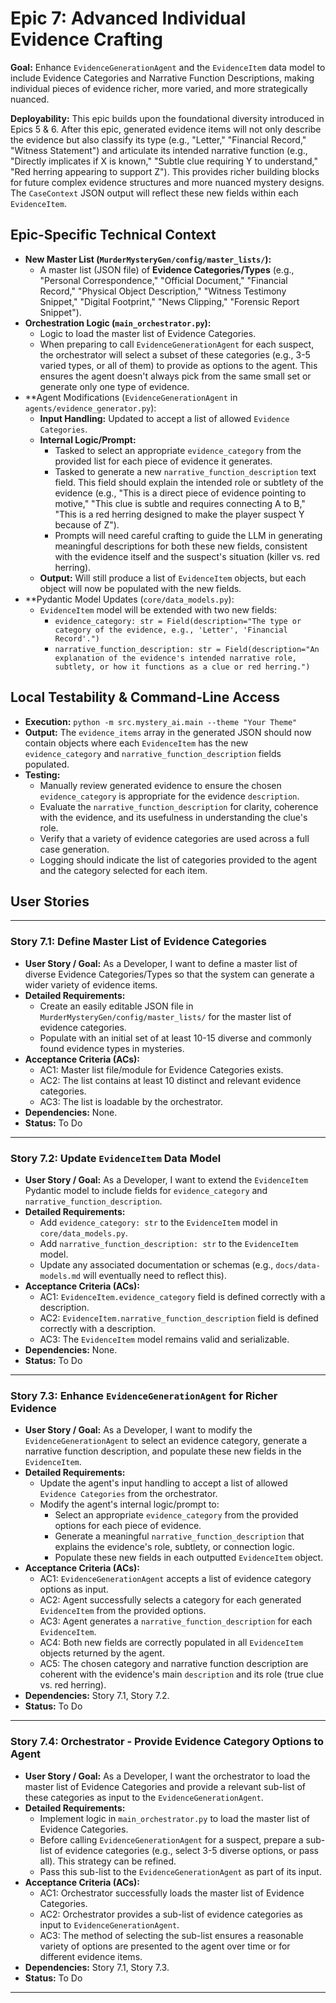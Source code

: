 # Epic 7: Advanced Individual Evidence Crafting

**Goal:** Enhance `EvidenceGenerationAgent` and the `EvidenceItem` data model to include Evidence Categories and Narrative Function Descriptions, making individual pieces of evidence richer, more varied, and more strategically nuanced.

**Deployability:** This epic builds upon the foundational diversity introduced in Epics 5 & 6. After this epic, generated evidence items will not only describe the evidence but also classify its type (e.g., "Letter," "Financial Record," "Witness Statement") and articulate its intended narrative function (e.g., "Directly implicates if X is known," "Subtle clue requiring Y to understand," "Red herring appearing to support Z"). This provides richer building blocks for future complex evidence structures and more nuanced mystery designs. The `CaseContext` JSON output will reflect these new fields within each `EvidenceItem`.

## Epic-Specific Technical Context

- **New Master List (`MurderMysteryGen/config/master_lists/`):**
    - A master list (JSON file) of **Evidence Categories/Types** (e.g., "Personal Correspondence," "Official Document," "Financial Record," "Physical Object Description," "Witness Testimony Snippet," "Digital Footprint," "News Clipping," "Forensic Report Snippet").
- **Orchestration Logic (`main_orchestrator.py`):**
    - Logic to load the master list of Evidence Categories.
    - When preparing to call `EvidenceGenerationAgent` for each suspect, the orchestrator will select a subset of these categories (e.g., 3-5 varied types, or all of them) to provide as options to the agent. This ensures the agent doesn't always pick from the same small set or generate only one type of evidence.
- **Agent Modifications (`EvidenceGenerationAgent` in `agents/evidence_generator.py`):
    - **Input Handling:** Updated to accept a list of allowed `Evidence Categories`.
    - **Internal Logic/Prompt:**
        - Tasked to select an appropriate `evidence_category` from the provided list for each piece of evidence it generates.
        - Tasked to generate a new `narrative_function_description` text field. This field should explain the intended role or subtlety of the evidence (e.g., "This is a direct piece of evidence pointing to motive," "This clue is subtle and requires connecting A to B," "This is a red herring designed to make the player suspect Y because of Z").
        - Prompts will need careful crafting to guide the LLM in generating meaningful descriptions for both these new fields, consistent with the evidence itself and the suspect's situation (killer vs. red herring).
    - **Output:** Will still produce a list of `EvidenceItem` objects, but each object will now be populated with the new fields.
- **Pydantic Model Updates (`core/data_models.py`):
    - `EvidenceItem` model will be extended with two new fields:
        - `evidence_category: str = Field(description="The type or category of the evidence, e.g., 'Letter', 'Financial Record'.")`
        - `narrative_function_description: str = Field(description="An explanation of the evidence's intended narrative role, subtlety, or how it functions as a clue or red herring.")`

## Local Testability & Command-Line Access

- **Execution:** `python -m src.mystery_ai.main --theme "Your Theme"`
- **Output:** The `evidence_items` array in the generated JSON should now contain objects where each `EvidenceItem` has the new `evidence_category` and `narrative_function_description` fields populated.
- **Testing:**
    - Manually review generated evidence to ensure the chosen `evidence_category` is appropriate for the evidence `description`.
    - Evaluate the `narrative_function_description` for clarity, coherence with the evidence, and its usefulness in understanding the clue's role.
    - Verify that a variety of evidence categories are used across a full case generation.
    - Logging should indicate the list of categories provided to the agent and the category selected for each item.

## User Stories

---

### Story 7.1: Define Master List of Evidence Categories

- **User Story / Goal:** As a Developer, I want to define a master list of diverse Evidence Categories/Types so that the system can generate a wider variety of evidence items.
- **Detailed Requirements:**
    - Create an easily editable JSON file in `MurderMysteryGen/config/master_lists/` for the master list of evidence categories.
    - Populate with an initial set of at least 10-15 diverse and commonly found evidence types in mysteries.
- **Acceptance Criteria (ACs):**
    - AC1: Master list file/module for Evidence Categories exists.
    - AC2: The list contains at least 10 distinct and relevant evidence categories.
    - AC3: The list is loadable by the orchestrator.
- **Dependencies:** None.
- **Status:** To Do

---

### Story 7.2: Update `EvidenceItem` Data Model

- **User Story / Goal:** As a Developer, I want to extend the `EvidenceItem` Pydantic model to include fields for `evidence_category` and `narrative_function_description`.
- **Detailed Requirements:**
    - Add `evidence_category: str` to the `EvidenceItem` model in `core/data_models.py`.
    - Add `narrative_function_description: str` to the `EvidenceItem` model.
    - Update any associated documentation or schemas (e.g., `docs/data-models.md` will eventually need to reflect this).
- **Acceptance Criteria (ACs):**
    - AC1: `EvidenceItem.evidence_category` field is defined correctly with a description.
    - AC2: `EvidenceItem.narrative_function_description` field is defined correctly with a description.
    - AC3: The `EvidenceItem` model remains valid and serializable.
- **Dependencies:** None.
- **Status:** To Do

---

### Story 7.3: Enhance `EvidenceGenerationAgent` for Richer Evidence

- **User Story / Goal:** As a Developer, I want to modify the `EvidenceGenerationAgent` to select an evidence category, generate a narrative function description, and populate these new fields in the `EvidenceItem`.
- **Detailed Requirements:**
    - Update the agent's input handling to accept a list of allowed `Evidence Categories` from the orchestrator.
    - Modify the agent's internal logic/prompt to:
        - Select an appropriate `evidence_category` from the provided options for each piece of evidence.
        - Generate a meaningful `narrative_function_description` that explains the evidence's role, subtlety, or connection logic.
        - Populate these new fields in each outputted `EvidenceItem` object.
- **Acceptance Criteria (ACs):**
    - AC1: `EvidenceGenerationAgent` accepts a list of evidence category options as input.
    - AC2: Agent successfully selects a category for each generated `EvidenceItem` from the provided options.
    - AC3: Agent generates a `narrative_function_description` for each `EvidenceItem`.
    - AC4: Both new fields are correctly populated in all `EvidenceItem` objects returned by the agent.
    - AC5: The chosen category and narrative function description are coherent with the evidence's main `description` and its role (true clue vs. red herring).
- **Dependencies:** Story 7.1, Story 7.2.
- **Status:** To Do

---

### Story 7.4: Orchestrator - Provide Evidence Category Options to Agent

- **User Story / Goal:** As a Developer, I want the orchestrator to load the master list of Evidence Categories and provide a relevant sub-list of these categories as input to the `EvidenceGenerationAgent`.
- **Detailed Requirements:**
    - Implement logic in `main_orchestrator.py` to load the master list of Evidence Categories.
    - Before calling `EvidenceGenerationAgent` for a suspect, prepare a sub-list of evidence categories (e.g., select 3-5 diverse options, or pass all). This strategy can be refined.
    - Pass this sub-list to the `EvidenceGenerationAgent` as part of its input.
- **Acceptance Criteria (ACs):**
    - AC1: Orchestrator successfully loads the master list of Evidence Categories.
    - AC2: Orchestrator provides a sub-list of evidence categories as input to `EvidenceGenerationAgent`.
    - AC3: The method of selecting the sub-list ensures a reasonable variety of options are presented to the agent over time or for different evidence items.
- **Dependencies:** Story 7.1, Story 7.3.
- **Status:** To Do

--- 